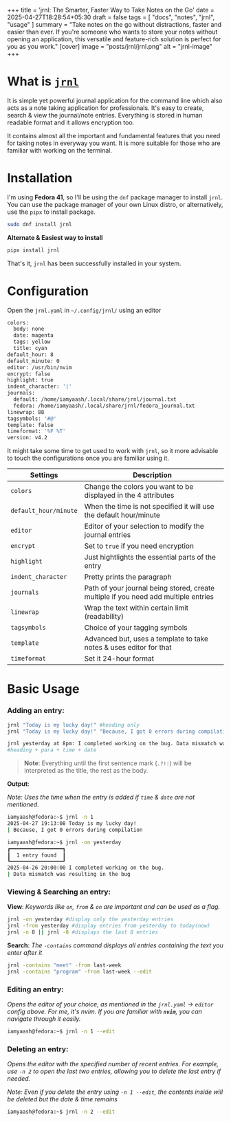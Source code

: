 +++
title = 'jrnl: The Smarter, Faster Way to Take Notes on the Go'
date = 2025-04-27T18:28:54+05:30
draft = false
tags = [ "docs", "notes", "jrnl", "usage" ]
summary = "Take notes on the go without distractions, faster and easier than ever. If you're someone who wants to store your notes without opening an application, this versatile and feature-rich solution is perfect for you as you work."
[cover]
image = "posts/jrnl/jrnl.png"
alt = "jrnl-image"
+++

# What is [`jrnl`](https://jrnl.sh/en/stable/)
It is simple yet powerful journal application for the command line which also acts as a note taking application for professionals. It's easy to create, search & view the journal/note entries. Everything is stored in human readable format and it allows encryption too.

It contains almost all the important and fundamental features that you need for taking notes in everyway you want. It is more suitable for those who are familiar with working on the terminal.

# Installation
I'm using **Fedora 41**, so I'll be using the `dnf` package manager to install `jrnl`. You can use the package manager of your own Linux distro, or alternatively, use the `pipx` to install package.

```sh
sudo dnf install jrnl
```
**Alternate & Easiest way to install**
```sh
pipx install jrnl
```

That's it, `jrnl` has been successfully installed in your system.

# Configuration
Open the `jrnl.yaml` in `~/.config/jrnl/` using an editor
```sh
colors:
  body: none
  date: magenta
  tags: yellow
  title: cyan
default_hour: 8
default_minute: 0
editor: /usr/bin/nvim
encrypt: false
highlight: true
indent_character: '|'
journals:
  default: /home/iamyaash/.local/share/jrnl/journal.txt
  fedora: /home/iamyaash/.local/share/jrnl/fedora_journal.txt
linewrap: 88
tagsymbols: '#@'
template: false
timeformat: '%F %T'
version: v4.2
```
It might take some time to get used to work with `jrnl`, so it more advisable to touch the configurations once you are familiar using it.

| Settings              | Description                                                                         |
|-----------------------|-------------------------------------------------------------------------------------|
| `colors`              | Change the colors you want to be displayed in the 4 attributes                      |
| `default_hour/minute` | When the time is not specified it will use the default hour/minute                  |
| `editor`              | Editor of your selection to modify the journal entries                              |
| `encrypt`             | Set to `true` if you need encryption                                                |
| `highlight`           | Just hightlights the essential parts of the entry                                   |
| `indent_character`    | Pretty prints the paragraph                                                         |
| `journals`            | Path of your journal being stored, create multiple if you need add multiple entries |
| `linewrap`            | Wrap the text within certain limit (readability)                                    |
| `tagsymbols`          | Choice of your tagging symbols                                                      |
| `template`            | Advanced but, uses a template to take notes & uses editor for that                  |
| `timeformat`          | Set it 24-hour format                                                               |

# Basic Usage

### **Adding an entry**:

```sh
jrnl "Today is my lucky day!" #heading only
jrnl "Today is my lucky day!" "Because, I got 0 errors during compilation" #heading only
```
```sh
jrnl yesterday at 8pm: I completed working on the bug. Data mismatch was resulting in the bug
#heading + para + time + date

```
> **Note**: Everything until the first sentence mark (`.?!:`) will be interpreted as the title, the rest as the body.

**Output**:

_Note: Uses the time when the entry is added if `time` & `date` are not mentioned._
```sh
iamyaash@fedora:~$ jrnl -n 1
2025-04-27 19:13:08 Today is my lucky day!
| Because, I got 0 errors during compilation
```
```sh
iamyaash@fedora:~$ jrnl -on yesterday
┏━━━━━━━━━━━━━━━━━┓
┃  1 entry found  ┃
┗━━━━━━━━━━━━━━━━━┛
2025-04-26 20:00:00 I completed working on the bug.
| Data mismatch was resulting in the bug
```

### **Viewing & Searching an entry**:
**View**: _Keywords like `on`, `from` & `on` are important and can be used as a flag._
```sh 
jrnl -on yesterday #display only the yesterday entries
jrnl -from yesterday #display entries from yesterday to today(now)
jrnl -n 8 || jrnl -8 #displays the last 8 entries
```

**Search**: _The `-contains` command displays all entries containing the text you enter after it_
```sh
jrnl -contains "meet" -from last-week
jrnl -contains "program" -from last-week --edit
```

### **Editing an entry**:

_Opens the editor of your choice, as mentioned in the `jrnl.yaml` -> `editor` config above. For me, it's nvim.
If you are familiar with **`nvim`**, you can navigate through it easily._

```sh
iamyaash@fedora:~$ jrnl -n 1 --edit
```

### **Deleting an entry**:

_Opens the editor with the specified number of recent entries. For example, use `-n 2` to open the last two entries, allowing you to delete the last entry if needed._

_Note: Even if you delete the entry using `-n 1 --edit`, the contents inside will be deleted but the date & time remains_
```sh
iamyaash@fedora:~$ jrnl -n 2 --edit
```